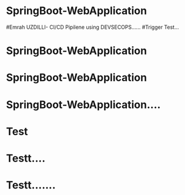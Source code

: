 # SpringBoot-WebApplication
#Emrah UZDILLI- CI/CD Pipilene using DEVSECOPS......
#Trigger Test...

# SpringBoot-WebApplication
# SpringBoot-WebApplication
# SpringBoot-WebApplication....
# Test
# Testt....
# Testt.......
